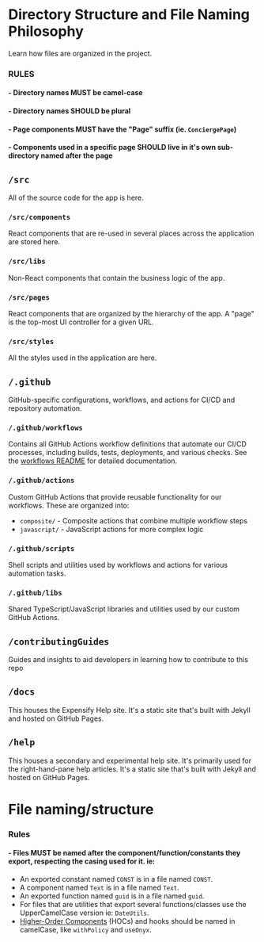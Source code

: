 # Directory Structure and File Naming Philosophy
Learn how files are organized in the project.

### RULES
#### - Directory names MUST be camel-case
#### - Directory names SHOULD be plural
#### - Page components MUST have the "Page" suffix (ie. `ConciergePage`)
#### - Components used in a specific page SHOULD live in it's own sub-directory named after the page

## `/src`
All of the source code for the app is here.

### `/src/components`
React components that are re-used in several places across the application are stored here.

### `/src/libs`
Non-React components that contain the business logic of the app.

### `/src/pages`
React components that are organized by the hierarchy of the app. A "page" is the top-most UI controller for a given URL.

### `/src/styles`
All the styles used in the application are here.

## `/.github`
GitHub-specific configurations, workflows, and actions for CI/CD and repository automation.

### `/.github/workflows`
Contains all GitHub Actions workflow definitions that automate our CI/CD processes, including builds, tests, deployments, and various checks. See the [workflows README](.github/workflows/README.md) for detailed documentation.

### `/.github/actions`
Custom GitHub Actions that provide reusable functionality for our workflows. These are organized into:
- `composite/` - Composite actions that combine multiple workflow steps
- `javascript/` - JavaScript actions for more complex logic

### `/.github/scripts`
Shell scripts and utilities used by workflows and actions for various automation tasks.

### `/.github/libs`
Shared TypeScript/JavaScript libraries and utilities used by our custom GitHub Actions.

## `/contributingGuides`
Guides and insights to aid developers in learning how to contribute to this repo

## `/docs`
This houses the Expensify Help site. It's a static site that's built with Jekyll and hosted on GitHub Pages.

## `/help`
This houses a secondary and experimental help site. It's primarily used for the right-hand-pane help articles. It's a static site that's built with Jekyll and hosted on GitHub Pages.

# File naming/structure

### Rules
#### - Files MUST be named after the component/function/constants they export, respecting the casing used for it. ie:

- An exported constant named `CONST` is in a file named `CONST`.
- A component named `Text` is in a file named `Text`.
- An exported function named `guid` is in a file named `guid`.
- For files that are utilities that export several functions/classes use the UpperCamelCase version ie: `DateUtils`.
- [Higher-Order Components](https://reactjs.org/docs/higher-order-components.html) (HOCs) and hooks should be named in camelCase, like `withPolicy` and `useOnyx`.
